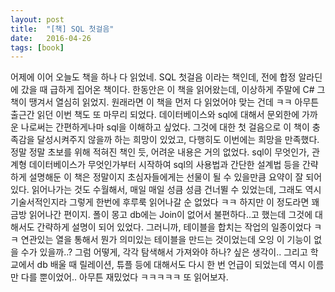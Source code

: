 ```yaml
---
layout: post
title:  "[책] SQL 첫걸음"
date:   2016-04-26
tags: [book]
---
```


어제에 이어 오늘도 책을 하나 다 읽었네. SQL 첫걸음 이라는 책인데, 전에 합정 알라딘에 갔을 때 급하게 집어온 책이다. 한동안은 이 책을 읽어왔는데, 이상하게 주말에 C# 그 책이 땡겨서 열심히 읽었지. 원래라면 이 책을 먼저 다 읽었어야 맞는 건데 ㅋㅋ 아무튼 출근간 읽던 이번 책도 또 마무리 되었다. 
  데이터베이스와 sql에 대해서 문외한에 가까운 나로써는 간편하게나마 sql을 이해하고 싶었다. 그것에 대한 첫 걸음으로 이 책이 충족감을 달성시켜주지 않을까 하는 희망이 있었고, 다행히도 이번에는 희망을 만족했다. 정말 정말 초보를 위해 적혀진 책인 듯, 어려운 내용은 거의 없었다. sql이 무엇인가, 관계형 데이터베이스가 무엇인가부터 시작하여 sql의 사용법과 간단한 설계법 등을 간략하게 설명해둔 이 책은 정말이지 초심자들에게는 선물이 될 수 있을만큼 요약이 잘 되어 있다. 
  읽어나가는 것도 수월해서, 매일 매일 성큼 성큼 건너뛸 수 있었는데, 그래도 역시 기술서적인지라 그렇게 한번에 후루룩 읽어나갈 순 없었다 ㅋㅋ 하지만 이 정도라면 꽤 금방 읽어나간 편이지. 
  폴이 몽고 db에는 Join이 없어서 불편하다..고 했는데 그것에 대해서도 간략하게 설명이 되어 있었다. 그러니까, 테이블을 합치는 작업의 일종이었다 ㅋㅋ 연관있는 열을 통해서 뭔가 의미있는 테이블을 만드는 것이었는데 오잉 이 기능이 없을 수가 있을까..? 그럼 어떻게, 각각 탐색해서 가져와야 하나? 싶은 생각이.. 
  그리고 학교에서 db 배울 때 릴레이션, 튜플 등에 대해서도 다시 한 번 언급이 되었는데 역시 이름만 다를 뿐이었어.. 
  아무튼 재밌었다 ㅋㅋㅋㅋㅋ 또 읽어보자.
